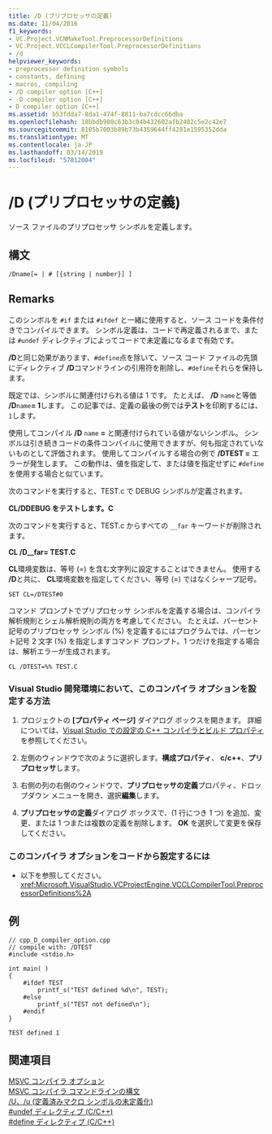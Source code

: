 ```yaml
---
title: /D (プリプロセッサの定義)
ms.date: 11/04/2016
f1_keywords:
- VC.Project.VCNMakeTool.PreprocessorDefinitions
- VC.Project.VCCLCompilerTool.PreprocessorDefinitions
- /d
helpviewer_keywords:
- preprocessor definition symbols
- constants, defining
- macros, compiling
- /D compiler option [C++]
- -D compiler option [C++]
- D compiler option [C++]
ms.assetid: b53fdda7-8da1-474f-8811-ba7cdcc66dba
ms.openlocfilehash: 18bbdb980c63b3c04b432602afb2402c5e2c42e7
ms.sourcegitcommit: 8105b7003b89b73b4359644ff4281e1595352dda
ms.translationtype: MT
ms.contentlocale: ja-JP
ms.lasthandoff: 03/14/2019
ms.locfileid: "57812084"
---
```

# <a name="d-preprocessor-definitions"></a>/D (プリプロセッサの定義)

ソース ファイルのプリプロセッサ シンボルを定義します。

## <a name="syntax"></a>構文

```
/Dname[= | # [{string | number}] ]
```

## <a name="remarks"></a>Remarks

このシンボルを `#if` または `#ifdef` と一緒に使用すると、ソース コードを条件付きでコンパイルできます。 シンボル定義は、コードで再定義されるまで、または `#undef` ディレクティブによってコードで未定義になるまで有効です。

**/D**と同じ効果があります、`#define`点を除いて、ソース コード ファイルの先頭にディレクティブ **/D**コマンドラインの引用符を削除し、`#define`それらを保持します。

既定では、シンボルに関連付けられる値は 1 です。 たとえば、 **/D** `name`と等価 **/D**`name`**= 1**します。 この記事では、定義の最後の例では**テスト**を印刷するには、`1`します。

使用してコンパイル **/D** `name` **=** と関連付けられている値がないシンボル。 シンボルは引き続きコードの条件コンパイルに使用できますが、何も指定されていないものとして評価されます。 使用してコンパイルする場合の例で **/DTEST =** エラーが発生します。 この動作は、値を指定して、または値を指定せずに `#define` を使用する場合と似ています。

次のコマンドを実行すると、TEST.c で DEBUG シンボルが定義されます。

**CL/DDEBUG をテストします。C**

次のコマンドを実行すると、TEST.c からすべての `__far` キーワードが削除されます。

**CL /D__far=  TEST.C**

**CL**環境変数は、等号 (=) を含む文字列に設定することはできません。 使用する **/D**と共に、 **CL**環境変数を指定してください、等号 (=) ではなくシャープ記号。

```
SET CL=/DTEST#0
```

コマンド プロンプトでプリプロセッサ シンボルを定義する場合は、コンパイラ解析規則とシェル解析規則の両方を考慮してください。 たとえば、パーセント記号のプリプロセッサ シンボル (%) を定義するにはプログラムでは、パーセント記号 2 文字 (%) を指定しますコマンド プロンプト。1 つだけを指定する場合は、解析エラーが生成されます。

```
CL /DTEST=%% TEST.C
```

### <a name="to-set-this-compiler-option-in-the-visual-studio-development-environment"></a>Visual Studio 開発環境において、このコンパイラ オプションを設定する方法

1. プロジェクトの **[プロパティ ページ]** ダイアログ ボックスを開きます。 詳細については、[Visual Studio での設定の C++ コンパイラとビルド プロパティ](../working-with-project-properties.md)を参照してください。

1. 左側のウィンドウで次のように選択します。**構成プロパティ**、 **c/c++**、**プリプロセッサ**します。

1. 右側の列の右側のウィンドウで、**プリプロセッサの定義**プロパティ、ドロップダウン メニューを開き、選択**編集**します。

1. **プリプロセッサの定義**ダイアログ ボックスで、(1 行につき 1 つ) を追加、変更、または 1 つまたは複数の定義を削除します。 **OK** を選択して変更を保存してください。

### <a name="to-set-this-compiler-option-programmatically"></a>このコンパイラ オプションをコードから設定するには

- 以下を参照してください。<xref:Microsoft.VisualStudio.VCProjectEngine.VCCLCompilerTool.PreprocessorDefinitions%2A>

## <a name="example"></a>例

```
// cpp_D_compiler_option.cpp
// compile with: /DTEST
#include <stdio.h>

int main( )
{
    #ifdef TEST
        printf_s("TEST defined %d\n", TEST);
    #else
        printf_s("TEST not defined\n");
    #endif
}
```

```Output
TEST defined 1
```

## <a name="see-also"></a>関連項目

[MSVC コンパイラ オプション](compiler-options.md)<br/>
[MSVC コンパイラ コマンドラインの構文](compiler-command-line-syntax.md)<br/>
[/U、/u (定義済みマクロ シンボルの未定義化)](u-u-undefine-symbols.md)<br/>
[#undef ディレクティブ (C/C++)](../../preprocessor/hash-undef-directive-c-cpp.md)<br/>
[#define ディレクティブ (C/C++)](../../preprocessor/hash-define-directive-c-cpp.md)
